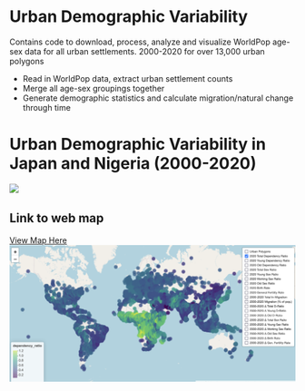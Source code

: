 # Urban Demographic Variability
Contains code to download, process, analyze and visualize WorldPop age-sex data for all urban settlements. 
2000-2020 for over 13,000 urban polygons

- Read in WorldPop data, extract urban settlement counts
- Merge all age-sex groupings together
- Generate demographic statistics and calculate migration/natural change through time

# Urban Demographic Variability in Japan and Nigeria (2000-2020)
![](https://github.com/ZimmerMaps/UrbanDemographicVariability/blob/main/agu_merged.gif)

## Link to web map
[View Map Here](https://zimmermaps.github.io/UrbanDemographicVariability/)
![](https://github.com/ZimmerMaps/UrbanDemographicVariability/blob/main/Screenshot%202024-03-01%20at%2014.38.20.png)
